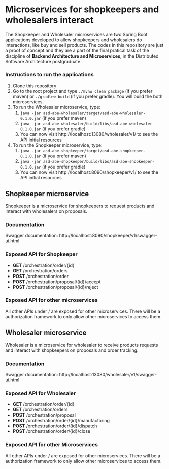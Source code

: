 # Microservices for shopkeepers and wholesalers interact

The Shopkeeper and Wholesaler microservices are two Spring Boot applications developed to allow shopkeepers and wholesalers do interactions, like buy and sell products. The codes in this repository are just a proof of concept and they are a part of the final pratical task of the discipline of **Backend Architecture and Microservices**, in the Distributed Software Architecture postgraduate.

### Instructions to run the applications
1. Clone this repository
2. Go to the root project and type `./mvnw clean package` (if you prefer maven) or `./gradlew build` (if you prefer gradle). You will build the both microservices.
3. To run the Wholesaler microservice, type:
    1. `java -jar asd-abe-wholesaler/target/asd-abe-wholesaler-0.1.0.jar` (if you prefer maven)
    2. `java -jar asd-abe-wholesaler/build/libs/asd-abe-wholesaler-0.1.0.jar` (if you prefer gradle)
    3. You can now visit http://localhost:13080/wholesaler/v1/ to see the API initial resources
4. To run the Shopkeeper microservice, type:
    1. `java -jar asd-abe-shopkeeper/target/asd-abe-shopkeeper-0.1.0.jar` (if you prefer maven)
    2. `java -jar asd-abe-shopkeeper/build/libs/asd-abe-shopkeeper-0.1.0.jar` (if you prefer gradle)
    3. You can now visit http://localhost:8090/shopkeeper/v1/ to see the API initial resources

## Shopkeeper microservice

Shopkeeper is a microservice for shopkeepers to request products and interact with wholesalers on proposals.

### Documentation
Swagger documentation: http://localhost:8090/shopkeeper/v1/swagger-ui.html

### Exposed API for Shopkeeper
* **GET** /orchestration/order/{id}
* **GET** /orchestration/orders
* **POST** /orchestration/order
* **POST** /orchestration/proposal/{id}/accept
* **POST** /orchestration/proposal/{id}/reject

### Exposed API for other microservices
All other APIs under / are exposed for other microservices. There will be a authorization framework to only allow other microservices to access them.

## Wholesaler microservice
Wholesaler is a microservice for wholesaler to receive products requests and interact with shopkeepers on proposals and order tracking.

### Documentation
Swagger documentation: http://localhost:13080/wholesaler/v1/swagger-ui.html

### Exposed API for Wholesaler
* **GET** /orchestration/order/{id}
* **GET** /orchestration/orders
* **POST** /orchestration/proposal
* **POST** /orchestration/order/{id}/manufactoring
* **POST** /orchestration/order/{id}/dispatch
* **POST** /orchestration/order/{id}/close

### Exposed API for other Microservices
All other APIs under / are exposed for other microservices. There will be a authorization framework to only allow other microservices to access them.
